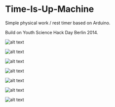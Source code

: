 Time-Is-Up-Machine
==================

Simple physical work / rest timer based on Arduino.

Build on Youth Science Hack Day Berlin 2014.

![alt text](https://s3-eu-west-1.amazonaws.com/miscellaneous-pics/IMG_0279.jpg "Initial version of our prototype - experimenting with the tilt feature.")

![alt text](https://s3-eu-west-1.amazonaws.com/miscellaneous-pics/IMG_0281.jpg "Initial version of our prototype - experimenting with the tilt feature.")

![alt text](https://s3-eu-west-1.amazonaws.com/miscellaneous-pics/IMG_0283.jpg "Initial version of our prototype - experimenting with the tilt feature.")

![alt text](https://s3-eu-west-1.amazonaws.com/miscellaneous-pics/IMG_0285.jpg "Initial version of our prototype - experimenting with the tilt feature.")

![alt text](https://s3-eu-west-1.amazonaws.com/miscellaneous-pics/IMG_0286.jpg "Initial version of our prototype - experimenting with the tilt feature.")

![alt text](https://s3-eu-west-1.amazonaws.com/miscellaneous-pics/IMG_0287.jpg "Initial version of our prototype - experimenting with the tilt feature.")

![alt text](https://s3-eu-west-1.amazonaws.com/miscellaneous-pics/IMG_0288.jpg "Initial version of our prototype - experimenting with the tilt feature.")


